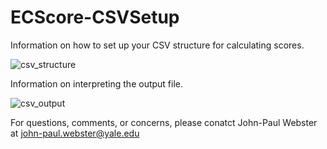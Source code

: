 # ECScore-CSVSetup
Information on how to set up your CSV structure for calculating scores.

![csv_structure](https://github.com/user-attachments/assets/95f697da-a8b3-48e0-92ce-126f26a1240f)

Information on interpreting the output file.

![csv_output](https://github.com/user-attachments/assets/fcdb14a3-697a-4acb-800d-83d0a3c1f610)

For questions, comments, or concerns, please conatct John-Paul Webster at john-paul.webster@yale.edu
